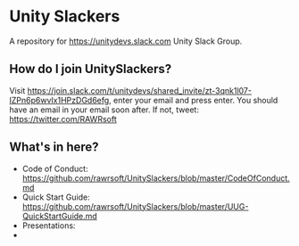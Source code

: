 # Unity Slackers
A repository for https://unitydevs.slack.com Unity Slack Group.  

## How do I join UnitySlackers?
Visit https://join.slack.com/t/unitydevs/shared_invite/zt-3qnk1l07-IZPn6p6wvIx1HPzDGd6efg, enter your email and press enter. You should have an email in your email soon after. If not, tweet: https://twitter.com/RAWRsoft

## What's in here?
- Code of Conduct: https://github.com/rawrsoft/UnitySlackers/blob/master/CodeOfConduct.md
- Quick Start Guide: https://github.com/rawrsoft/UnitySlackers/blob/master/UUG-QuickStartGuide.md
- Presentations:
- 
